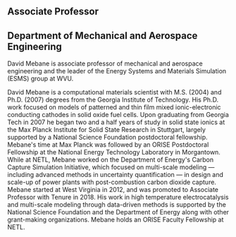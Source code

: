 ## Associate Professor
## Department of Mechanical and Aerospace Engineering

David Mebane is associate professor of mechanical and aerospace engineering and the leader of the Energy Systems and Materials Simulation (ESMS) group at WVU.

David Mebane is a computational materials scientist with M.S. (2004) and Ph.D. (2007) degrees from the Georgia Institute of Technology. His Ph.D. work focused on models of patterned and thin film mixed ionic-electronic conducting cathodes in solid oxide fuel cells. Upon graduating from Georgia Tech in 2007 he began two and a half years of study in solid state ionics at the Max Planck Institute for Solid State Research in Stuttgart, largely supported by a National Science Foundation postdoctoral fellowship. Mebane's time at Max Planck was followed by an ORISE Postdoctoral Fellowship at the National Energy Technology Laboratory in Morgantown. While at NETL, Mebane worked on the Department of Energy's Carbon Capture Simulation Initiative, which focused on multi-scale modeling — including advanced methods in uncertainty quantification — in design and scale-up of power plants with post-combustion carbon dioxide capture. 
Mebane started at West Virginia in 2012, and was promoted to Associate Professor with Tenure in 2018. His work in high temperature electrocatalysis and multi-scale modeling through data-driven methods is supported by the National Science Foundation and the Department of Energy along with other grant-making organizations. Mebane holds an ORISE Faculty Fellowship at NETL.
